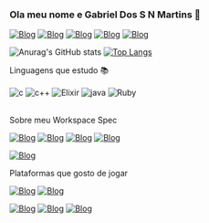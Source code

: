### Ola meu nome e Gabriel Dos S N Martins 👋

[![Blog](https://img.shields.io/badge/Instagram-E4405F?style=for-the-badge&logo=instagram&logoColor=white)](https://www.instagram.com/gabrielhdossnamartins/)
[![Blog](https://img.shields.io/badge/Facebook-1877F2?style=for-the-badge&logo=facebook&logoColor=white)](https://www.facebook.com/gabrieldossnmartins)
[![Blog](https://img.shields.io/badge/Twitter-1DA1F2?style=for-the-badge&logo=twitter&logoColor=white)](https://mobile.twitter.com/semcontexto_dll)
[![Blog](https://img.shields.io/badge/LinkedIn-0077B5?style=for-the-badge&logo=linkedin&logoColor=white)](https://www.linkedin.com/in/gabriel-dos-sn-martins-7a7654175/)
[![Blog](https://img.shields.io/badge/Gmail-D14836?style=for-the-badge&logo=gmail&logoColor=white)](gabrieldossnmartins@gmail.com)

![Anurag's GitHub stats](https://github-readme-stats.vercel.app/api?username=spektremkev&show_icons=true&theme=dark)   [![Top Langs](https://github-readme-stats.vercel.app/api/top-langs/?username=spektremkev&theme=blue-green)](https://github.com/spektremkev/github-readme-stats)



 Linguagens que estudo 📚 

<div style="display: inline_block">

<img align="center" alt="c" src="https://img.shields.io/badge/C-00599C?style=for-the-badge&logo=c&logoColor=white" />
  <img align="center" alt="c++" src="https://img.shields.io/badge/C%2B%2B-00599C?style=for-the-badge&logo=c%2B%2B&logoColor=white" />
  <img align="center" alt="Elixir" src="https://img.shields.io/badge/Elixir-4B275F?style=for-the-badge&logo=elixir&logoColor=white" />
  <img align="center" alt="java" src="https://img.shields.io/badge/Java-ED8B00?style=for-the-badge&logo=java&logoColor=white" />
  <img align="center" alt="Ruby" src="https://img.shields.io/badge/Ruby-CC342D?style=for-the-badge&logo=ruby&logoColor=white" />
 
</div><br/>

 Sobre meu Workspace Spec
 
[![Blog](https://img.shields.io/badge/AMD-Ryzen_5_3600-ED1C24?style=for-the-badge&logo=amd&logoColor=white)]()
[![Blog](https://img.shields.io/badge/NVIDIA-GTX1660-76B900?style=for-the-badge&logo=nvidia&logoColor=white)]()
[![Blog](https://img.shields.io/badge/Windows-0078D6?style=for-the-badge&logo=windows&logoColor=white)]()
[![Blog](https://img.shields.io/badge/Ubuntu-E95420?style=for-the-badge&logo=ubuntu&logoColor=white)]()

[![Blog](https://img.shields.io/badge/Spotify-1ED760?&style=for-the-badge&logo=spotify&logoColor=white)](https://open.spotify.com/playlist/0HxyJSYla3Hv9TTyfpObY4)

Plataformas que gosto de jogar 

[![Blog](https://img.shields.io/badge/Xbox-107C10?style=for-the-badge&logo=xbox&logoColor=white)]()
[![Blog](https://img.shields.io/badge/Steam-000000?style=for-the-badge&logo=steam&logoColor=white)]()





[![Blog]()]()
[![Blog]()]()
[![Blog]()]()


<!--
**spektremkev/spektremkev** is a ✨ _special_ ✨ repository because its `README.md` (this file) appears on your GitHub profile.

Here are some ideas to get you started:

- 🔭 I’m currently working on ...
- 🌱 I’m currently learning ...
- 👯 I’m looking to collaborate on ...
- 🤔 I’m looking for help with ...
- 💬 Ask me about ...
- 📫 How to reach me: ...
- 😄 Pronouns: ...
- ⚡ Fun fact: ...
-->
